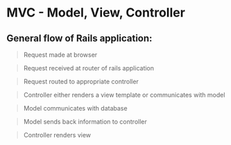 # MVC - Model, View, Controller

## General flow of Rails application:

> Request made at browser

> Request received at router of rails application

> Request routed to appropriate controller

> Controller either renders a view template or communicates with model

> Model communicates with database

> Model sends back information to controller

> Controller renders view
